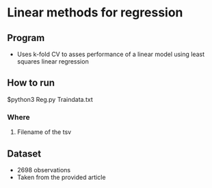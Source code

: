 # Linear methods for regression

## Program

* Uses k-fold CV to asses performance of a linear model using least squares linear regression

## How to run 

$python3 Reg.py Traindata.txt

### Where

1. Filename of the tsv


## Dataset

* 2698 observations
* Taken from the provided article